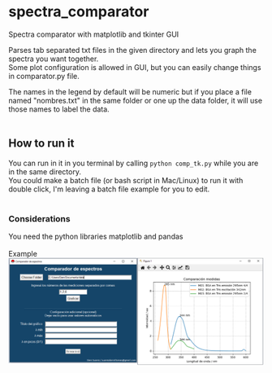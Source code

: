 # spectra_comparator  
Spectra comparator with matplotlib and tkinter GUI  

Parses tab separated txt files in the given directory and lets you graph the spectra you want together.  
Some plot configuration is allowed in GUI, but you can easily change things in comparator.py file.  

The names in the legend by default will be numeric but if you place a file named "nombres.txt" in the same folder or one up the data folder, it will use those names to label the data.  
<br/>
## How to run it  
You can run in it in you terminal by calling `python comp_tk.py` while you are in the same directory.  
You could make a batch file (or bash script in Mac/Linux) to run it with double click, I'm leaving a batch file example for you to edit.  
<br/>
### Considerations  
You need the python libraries matplotlib and pandas  
<br/>
Example  
![](example.png)

